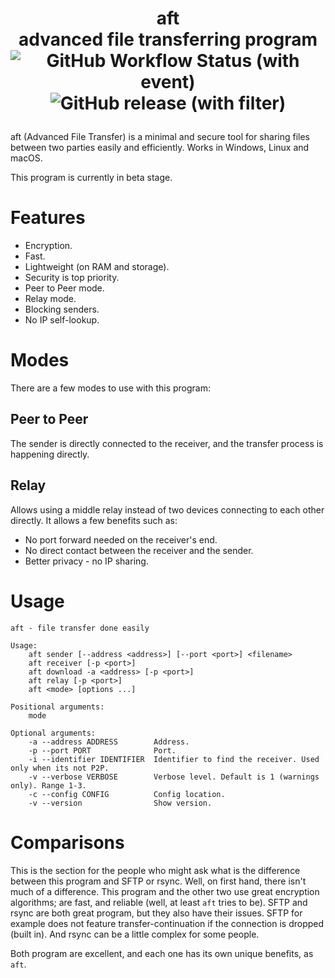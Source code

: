 # <p align="center">aft<br>advanced file transferring program<br>![GitHub Workflow Status (with event)](https://img.shields.io/github/actions/workflow/status/dd-dreams/aft/.github%2Fworkflows%2Frust.yml)![GitHub release (with filter)](https://img.shields.io/github/v/release/dd-dreams/aft)

aft (Advanced File Transfer) is a minimal and secure tool for sharing files between two parties easily and efficiently. Works in Windows, Linux and macOS.

This program is currently in beta stage.

# Features
- Encryption.
- Fast.
- Lightweight (on RAM and storage).
- Security is top priority.
- Peer to Peer mode.
- Relay mode.
- Blocking senders.
- No IP self-lookup.

# Modes
There are a few modes to use with this program:
## Peer to Peer
The sender is directly connected to the receiver, and the transfer process is happening directly.
## Relay
Allows using a middle relay instead of two devices connecting to each other directly. It allows a few benefits such as:
- No port forward needed on the receiver's end.
- No direct contact between the receiver and the sender.
- Better privacy - no IP sharing.

# Usage
```
aft - file transfer done easily

Usage:
    aft sender [--address <address>] [--port <port>] <filename>
    aft receiver [-p <port>]
    aft download -a <address> [-p <port>]
    aft relay [-p <port>]
    aft <mode> [options ...]

Positional arguments:
    mode

Optional arguments:
    -a --address ADDRESS        Address.
    -p --port PORT              Port.
    -i --identifier IDENTIFIER  Identifier to find the receiver. Used only when its not P2P.
    -v --verbose VERBOSE        Verbose level. Default is 1 (warnings only). Range 1-3.
    -c --config CONFIG          Config location.
    -v --version                Show version.
```

# Comparisons
This is the section for the people who might ask what is the difference between this program and SFTP or rsync.
Well, on first hand, there isn't much of a difference. This program and the other two use great encryption algorithms;
are fast, and reliable (well, at least `aft` tries to be). SFTP and rsync are both great program, but they also have their issues.
SFTP for example does not feature transfer-continuation if the connection is dropped (built in). And rsync can be a little complex for some
people.

Both program are excellent, and each one has its own unique benefits, as `aft`.
